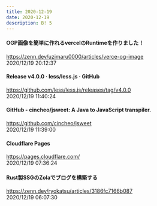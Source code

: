 ```yaml
---
title: 2020-12-19
date: 2020-12-19
description: B! 5
---
```


#### OGP画像を簡単に作れるvercelのRuntimeを作りました！
https://zenn.dev/uzimaru0000/articles/verce-og-image<br>
2020/12/19 20:12:37<br>


#### Release v4.0.0 · less/less.js · GitHub
https://github.com/less/less.js/releases/tag/v4.0.0<br>
2020/12/19 11:40:24<br>


#### GitHub - cincheo/jsweet: A Java to JavaScript transpiler.
https://github.com/cincheo/jsweet<br>
2020/12/19 11:39:00<br>


#### Cloudflare Pages
https://pages.cloudflare.com/<br>
2020/12/19 07:36:24<br>


#### Rust製SSGのZolaでブログを構築する
https://zenn.dev/ryokatsu/articles/3186fc7166b087<br>
2020/12/19 06:07:30<br>


